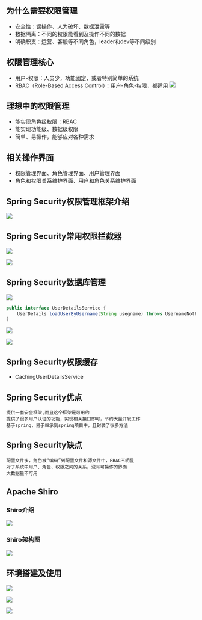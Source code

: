 ## 为什么需要权限管理
- 安全性：误操作、人为破坏、数据泄露等
- 数据隔离：不同的权限能看到及操作不同的数据
- 明确职责：运营、客服等不同角色，leader和dev等不同级别


## 权限管理核心
- 用户-权限：人员少，功能固定，或者特别简单的系统
- RBAC（Role-Based Access Control）：用户-角色-权限，都适用
![](https://img2018.cnblogs.com/blog/1231979/201906/1231979-20190610090216179-1810988515.png)


## 理想中的权限管理
- 能实现角色级权限：RBAC
- 能实现功能级、数据级权限
- 简单、易操作，能够应对各种需求



## 相关操作界面
- 权限管理界面、角色管理界面、用户管理界面
- 角色和权限关系维护界面、用户和角色关系维护界面



## Spring Security权限管理框架介绍
![](https://img2018.cnblogs.com/blog/1231979/201906/1231979-20190610091232234-524751612.png)


## Spring Security常用权限拦截器
![](https://img2018.cnblogs.com/blog/1231979/201906/1231979-20190610091849257-1031469268.png)

![](https://img2018.cnblogs.com/blog/1231979/201906/1231979-20190610092744533-346463947.png)

## Spring Security数据库管理
![](https://img2018.cnblogs.com/blog/1231979/201906/1231979-20190610092815757-2028596813.png)

```java
public interface UserDetailsService {
	UserDetails loadUserByUsername(String usegname) throws UsernameNotFoundException;
}
```
![](https://img2018.cnblogs.com/blog/1231979/201906/1231979-20190610092956959-645360581.png)

![](https://img2018.cnblogs.com/blog/1231979/201906/1231979-20190610093107810-1782649402.png)

## Spring Security权限缓存
- CachingUserDetailsService


## Spring Security优点
```
提供一套安全框架,而且这个框架是可用的
提供了很多用户认证的功能，实现相关接口即可，节约大量开发工作
基于spring，易于继承到spring项目中，且封装了很多方法
```

## Spring Security缺点
```
配置文件多，角色被“编码”到配置文件和源文件中，RBAC不明显
对于系统中用户、角色、权限之间的关系，没有可操作的界面
大数据量不可用
```

## Apache Shiro
### Shiro介绍
![](https://img2018.cnblogs.com/blog/1231979/201906/1231979-20190610100614456-541894022.png)

### Shiro架构图
![](https://img2018.cnblogs.com/blog/1231979/201906/1231979-20190610100755422-422685195.png)



## 环境搭建及使用

![](https://img2018.cnblogs.com/blog/1231979/201906/1231979-20190610151630439-2026177505.png)


![](https://img2018.cnblogs.com/blog/1231979/201906/1231979-20190610160357116-1375100253.png)



![](https://img2018.cnblogs.com/blog/1231979/201906/1231979-20190610160910880-309566708.png)




